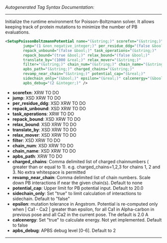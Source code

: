 _Autogenerated Tag Syntax Documentation:_

---
Initialize the runtime environment for Poisson-Boltzmann solver. It allows keeping track of protein mutations to minimize the number of PB evaluations.

```xml
<SetupPoissonBoltzmannPotential name="(&string;)" scorefxn="(&string;)"
        jump="(1 &non_negative_integer;)" per_residue_ddg="(false &bool;)"
        repack_unbound="(false &bool;)" task_operations="(&string;)"
        repack_bound="(true &bool;)" relax_bound="(false &bool;)"
        translate_by="(1000 &real;)" relax_mover="(&string;)"
        filter="(&string;)" chain_num="(&string;)" chain_name="(&string;)"
        apbs_path="(&string;)" charged_chains="(&string;)"
        revamp_near_chain="(&string;)" potential_cap="(&real;)"
        sidechain_only="(&bool;)" epsilon="(&real;)" calcenergy="(&bool;)"
        apbs_debug="(2 &integer;)" />
```

-   **scorefxn**: XRW TO DO
-   **jump**: XSD XRW TO DO
-   **per_residue_ddg**: XSD XRW TO DO
-   **repack_unbound**: XSD XRW TO DO
-   **task_operations**: XRW TO DO
-   **repack_bound**: XSD XRW TO DO
-   **relax_bound**: XSD XRW TO DO
-   **translate_by**: XSD XRW TO DO
-   **relax_mover**: XSD XRW TO DO
-   **filter**: XSD XRW TO DO
-   **chain_num**: XSD XRW TO DO
-   **chain_name**: XSD XRW TO DO
-   **apbs_path**: XRW TO DO
-   **charged_chains**: Comma delimited list of charged chainnumbers ( greater than or equal to 1). e.g. charged_chains=1,2,3 for chains 1, 2 and 3. No extra whitespace is permitted
-   **revamp_near_chain**: Comma delimited list of chain numbers. Scale down PB interactions if near the given chain(s). Default to none
-   **potential_cap**: Upper limit for PB potential input. Default to 20.0
-   **sidechain_only**: Set "true" to limit calculation of interactions to sidechain. Default to "false"
-   **epsilon**: mutation tolerance in Angstrom. Potential is re-computed only when | Ca1 - Ca2 | greater than epsilon, for all Ca1 in Alpha-carbon in previous pose and all Ca2 in the current pose. The default is 2.0 A
-   **calcenergy**: Set "true" to calculate energy. Not yet implemented. Default to false
-   **apbs_debug**: APBS debug level [0-6]. Default to 2

---
